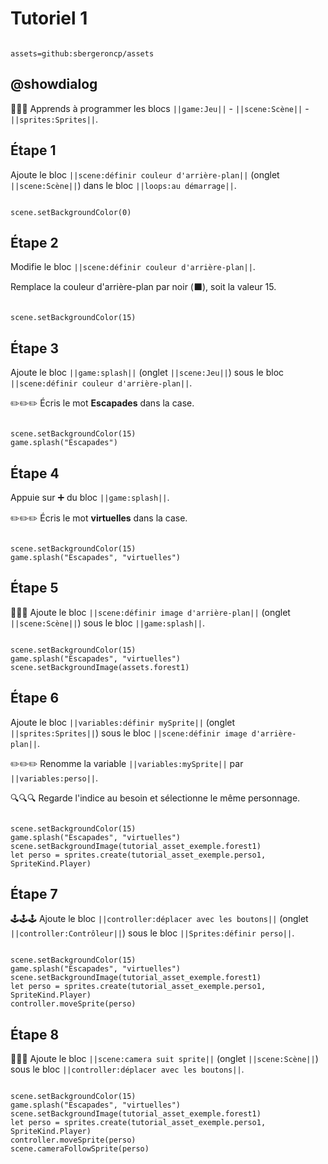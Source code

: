 # Tutoriel 1

```package

assets=github:sbergeroncp/assets

```

## @showdialog

🎯🎯🎯 Apprends à programmer les blocs ``||game:Jeu||`` - ``||scene:Scène||`` - ``||sprites:Sprites||``.

## Étape 1

Ajoute le bloc ``||scene:définir couleur d'arrière-plan||`` (onglet ``||scene:Scène||``) dans le bloc ``||loops:au démarrage||``.

```blocks

scene.setBackgroundColor(0)

```

## Étape 2

Modifie le bloc ``||scene:définir couleur d'arrière-plan||``.

Remplace la couleur d'arrière-plan par noir (⬛), soit la valeur 15.

```blocks

scene.setBackgroundColor(15)

```

## Étape 3

Ajoute le bloc ``||game:splash||`` (onglet ``||scene:Jeu||``) sous le bloc ``||scene:définir couleur d'arrière-plan||``.

✏️✏️✏️ Écris le mot **Escapades** dans la case.

```blocks

scene.setBackgroundColor(15)
game.splash("Escapades")

```

## Étape 4

Appuie sur ➕ du bloc ``||game:splash||``.

✏️✏️✏️ Écris le mot **virtuelles** dans la case.

```blocks

scene.setBackgroundColor(15)
game.splash("Escapades", "virtuelles")

```

## Étape 5

🌳🌳🌳 Ajoute le bloc ``||scene:définir image d'arrière-plan||`` (onglet ``||scene:Scène||``) sous le bloc ``||game:splash||``.

```blocks

scene.setBackgroundColor(15)
game.splash("Escapades", "virtuelles")
scene.setBackgroundImage(assets.forest1)

```

## Étape 6

Ajoute le bloc ``||variables:définir mySprite||`` (onglet ``||sprites:Sprites||``) sous le bloc ``||scene:définir image d'arrière-plan||``.

✏️✏️✏️ Renomme la variable ``||variables:mySprite||`` par ``||variables:perso||``. 

🔍🔍🔍 Regarde l'indice au besoin et sélectionne le même personnage.

```blocks

scene.setBackgroundColor(15)
game.splash("Escapades", "virtuelles")
scene.setBackgroundImage(tutorial_asset_exemple.forest1)
let perso = sprites.create(tutorial_asset_exemple.perso1, SpriteKind.Player)

```

## Étape 7

🕹️🕹️🕹️ Ajoute le bloc ``||controller:déplacer avec les boutons||`` (onglet ``||controller:Contrôleur||``) sous le bloc ``||Sprites:définir perso||``.


```blocks

scene.setBackgroundColor(15)
game.splash("Escapades", "virtuelles")
scene.setBackgroundImage(tutorial_asset_exemple.forest1)
let perso = sprites.create(tutorial_asset_exemple.perso1, SpriteKind.Player)
controller.moveSprite(perso)

```

## Étape 8

🎥🎥🎥 Ajoute le bloc ``||scene:camera suit sprite||`` (onglet ``||scene:Scène||``) sous le bloc ``||controller:déplacer avec les boutons||``.

```blocks

scene.setBackgroundColor(15)
game.splash("Escapades", "virtuelles")
scene.setBackgroundImage(tutorial_asset_exemple.forest1)
let perso = sprites.create(tutorial_asset_exemple.perso1, SpriteKind.Player)
controller.moveSprite(perso)
scene.cameraFollowSprite(perso)

```

